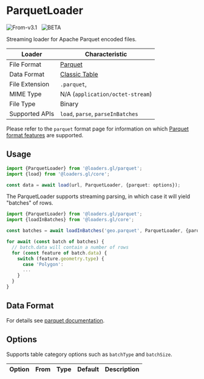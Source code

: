 # ParquetLoader

<p class="badges">
  <img src="https://img.shields.io/badge/From-v3.1-blue.svg?style=flat-square" alt="From-v3.1" />
  &nbsp;
	<img src="https://img.shields.io/badge/-BETA-teal.svg" alt="BETA" />
</p>

Streaming loader for Apache Parquet encoded files.

| Loader         | Characteristic                                       |
| -------------- | ---------------------------------------------------- |
| File Format    | [Parquet](/docs/modules/parquet/formats/parquet)      |
| Data Format    | [Classic Table](/docs/specifications/category-table) |
| File Extension | `.parquet`,                                          |
| MIME Type      | N/A (`application/octet-stream`)                     |
| File Type      | Binary                                               |
| Supported APIs | `load`, `parse`, `parseInBatches`                    |

Please refer to the `parquet` format page for information on
which [Parquet format features](/docs/modules/parquet/formats/parquet) are supported.

## Usage

```typescript
import {ParquetLoader} from '@loaders.gl/parquet';
import {load} from '@loaders.gl/core';

const data = await load(url, ParquetLoader, {parquet: options});
```

The ParquetLoader supports streaming parsing, in which case it will yield "batches" of rows.

```typescript
import {ParquetLoader} from '@loaders.gl/parquet';
import {loadInBatches} from '@loaders.gl/core';

const batches = await loadInBatches('geo.parquet', ParquetLoader, {parquet: options}});

for await (const batch of batches) {
  // batch.data will contain a number of rows
  for (const feature of batch.data) {
    switch (feature.geometry.type) {
      case 'Polygon':
      ...
    }
  }
}
```

## Data Format

For details see [parquet documentation](https://parquet.apache.org/docs/).

## Options

Supports table category options such as `batchType` and `batchSize`.

| Option                 | From                                                                                  | Type       | Default                                                                                                                                          | Description                                                                                                                           |
| ---------------------- | ------------------------------------------------------------------------------------- | ---------- | ------------------------------------------------------------------------------------------------------------------------------------------------ | ------------------------------------------------------------------------------------------------------------------------------------- |

